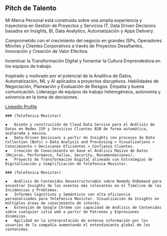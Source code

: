 ## Pitch de Talento

Mi Marca Personal está construida sobre una amplia experiencia y trayectoria en Gestión de Proyectos y Servicios IT, Data Driven Decisions basados en Insights, BI, Data Analytics, Automatización y Apps Delivery.

Comprometido con el crecimiento del negocio en grandes ISPs, Operadores Móviles y Clientes Corporativos a través de Proyectos Desafiantes, Innovación y Creación de Valor Efectiva.

Incentivar la Transformación Digital y fomentar la Cultura Emprendedora en los equipos de trabajo.

Inspirado y motivado por el potencial de la Analítica de Datos, Automatización, ML y AI aplicados a proyectos disruptivos. Habilidades de Negociación, Planeación y Evaluación de Riesgos. Empatía y buena comunicación. Liderazgo de equipos de trabajo heterogéneos, autonomía y solvencia en la toma de decisiones.

[LinkedIn Profile](https://www.linkedin.com/in/hector-acevedo-data-pmp-itil/)


```## Deepdrive: Data Network Analysis 
### (Telefonica Movistar)

▪	Diseño y construcción de Cloud Data Service para el Análisis de Datos en Redes ISP y Servicios Clientes B2B de forma automática, acelerada y masiva.
▪	Data-Driven Decisions a partir de Insights con procesos de Data Collection (Bots) > Data Analysis and Processing > Visualizations > Conocimiento > Decisiones Eficientes > Confianza Clientes.
▪	Creación de Conocimiento en base al Análisis Masivo de Datos (Mejoras, Performance, Fallas, Security, Recomendaciones).
▪	Proyecto de Transformación Digital alineado con Estrategias de Digitalización y Simplificación de Telefonica Movistar.
```

```## UPP: Data Content Analysis
### (Telefonica Movistar)

▪	Análisis de Contenidos Desestructurados sobre Remedy OnDemand para encontrar Insights de los eventos más relevantes en el Timeline de las Incidencias y Problemas.
▪	Informes Cognitivos y Semánticos con alta eficiencia personalizados para Telefonica Movistar. Visualización de Insights en múltiples áreas de conocimiento de interés.
▪	Extensión de Google Chrome con capacidad de Análisis de Contenidos sobre cualquier sitio web a partir de Patrones y Expresiones dinámicas.
▪	Agilidad en la interpretación de extensa información por los usuarios de la compañía aumentando el entendimiento global de los contenidos.
```
